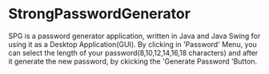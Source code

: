 # StrongPasswordGenerator

SPG is a password generator application, written in Java and Java Swing for using it as a Desktop Application(GUI). By clicking in 'Password' Menu, you can select the length of your password(8,10,12,14,16,18 characters) and after it generate the new password, by ckicking the 'Generate Password 'Button.
